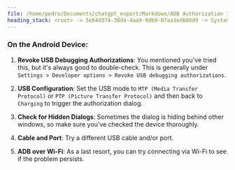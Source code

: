 ```yaml
---
file: /home/pedro/Documents/chatgpt_export/Markdown/ADB Authorization Issues Troubleshooting.md
heading_stack: <root> -> 3e84d374-38da-4aa9-9db9-07aa1ed606d9 -> System -> 582802aa-f2cb-4b92-8e33-1e62e80857ae -> System -> aaa21cb1-e035-4e2b-8686-3f16d07889b1 -> User -> 6d1f27da-26b5-4e0d-926e-147bb01248b5 -> Assistant -> On the Computer: -> On the Android Device:
---
```

### On the Android Device:

1. **Revoke USB Debugging Authorizations**: You mentioned you've tried this, but it's always good to double-check. This is generally under `Settings > Developer options > Revoke USB debugging authorizations`.

2. **USB Configuration**: Set the USB mode to `MTP (Media Transfer Protocol)` or `PTP (Picture Transfer Protocol)` and then back to `Charging` to trigger the authorization dialog.

3. **Check for Hidden Dialogs**: Sometimes the dialog is hiding behind other windows, so make sure you’ve checked the device thoroughly.

4. **Cable and Port**: Try a different USB cable and/or port.

5. **ADB over Wi-Fi**: As a last resort, you can try connecting via Wi-Fi to see if the problem persists.

